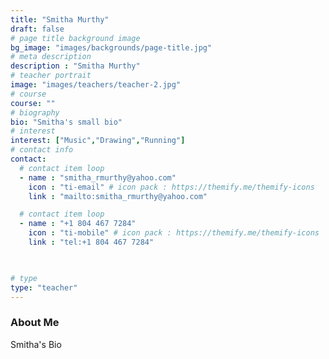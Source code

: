 ```yaml
---
title: "Smitha Murthy"
draft: false
# page title background image
bg_image: "images/backgrounds/page-title.jpg"
# meta description
description : "Smitha Murthy"
# teacher portrait
image: "images/teachers/teacher-2.jpg"
# course
course: ""
# biography
bio: "Smitha's small bio"
# interest
interest: ["Music","Drawing","Running"]
# contact info
contact:
  # contact item loop
  - name : "smitha_rmurthy@yahoo.com"
    icon : "ti-email" # icon pack : https://themify.me/themify-icons
    link : "mailto:smitha_rmurthy@yahoo.com"

  # contact item loop
  - name : "+1 804 467 7284"
    icon : "ti-mobile" # icon pack : https://themify.me/themify-icons
    link : "tel:+1 804 467 7284"

  

# type
type: "teacher"
---
```


### About Me

Smitha's Bio